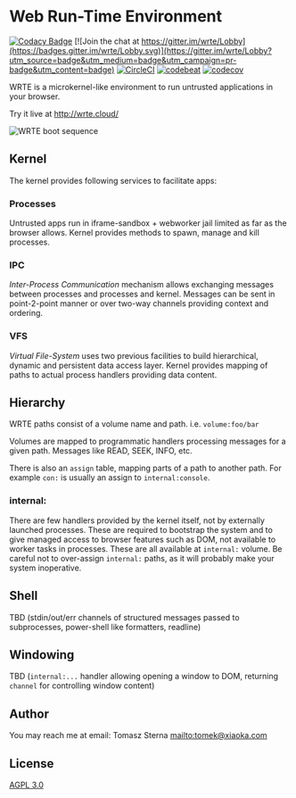 # Web Run-Time Environment

[![Codacy Badge](https://api.codacy.com/project/badge/Grade/e7e7a22b1f674f77a60e51ab5f66b23c)](https://app.codacy.com/app/tomek_3/wrte?utm_source=github.com&utm_medium=referral&utm_content=smokku/wrte&utm_campaign=badger)
[![Join the chat at https://gitter.im/wrte/Lobby](https://badges.gitter.im/wrte/Lobby.svg)](https://gitter.im/wrte/Lobby?utm_source=badge&utm_medium=badge&utm_campaign=pr-badge&utm_content=badge)
[![CircleCI](https://circleci.com/gh/smokku/wrte.svg?style=shield)](https://circleci.com/gh/smokku/wrte)
[![codebeat](https://codebeat.co/badges/e4e535d2-099d-474c-b97c-4fee3ffaaa90)](https://codebeat.co/projects/github-com-smokku-wrte-master)
[![codecov](https://codecov.io/gh/smokku/wrte/branch/master/graph/badge.svg)](https://codecov.io/gh/smokku/wrte)

WRTE is a microkernel-like environment to run untrusted applications in your browser.

Try it live at http://wrte.cloud/

![WRTE boot sequence](https://i.imgur.com/tbC96g1.png)

## Kernel

The kernel provides following services to facilitate apps:

### Processes

Untrusted apps run in iframe-sandbox + webworker jail limited as far as the browser allows.
Kernel provides methods to spawn, manage and kill processes.

### IPC

_Inter-Process Communication_ mechanism allows exchanging messages between processes
and processes and kernel. Messages can be sent in point-2-point manner or over two-way
channels providing context and ordering.

### VFS

_Virtual File-System_ uses two previous facilities to build hierarchical, dynamic and persistent
data access layer. Kernel provides mapping of paths to actual process handlers providing data content.

## Hierarchy

WRTE paths consist of a volume name and path. i.e. `volume:foo/bar`

Volumes are mapped to programmatic handlers processing messages for a given path. Messages like READ, SEEK, INFO, etc.

There is also an `assign` table, mapping parts of a path to another path.
For example `con:` is usually an assign to `internal:console`.

### internal:

There are few handlers provided by the kernel itself, not by externally launched processes.
These are required to bootstrap the system and to give managed access to browser features such as DOM,
not available to worker tasks in processes. These are all available at `internal:` volume.
Be careful not to over-assign `internal:` paths, as it will probably make your system inoperative.

## Shell

TBD (stdin/out/err channels of structured messages passed to subprocesses, power-shell like formatters, readline)

## Windowing

TBD (`internal:...` handler allowing opening a window to DOM, returning `channel` for controlling window content)

## Author

You may reach me at email: Tomasz Sterna <mailto:tomek@xiaoka.com>

## License

[AGPL 3.0](https://www.gnu.org/licenses/agpl-3.0.en.html)

